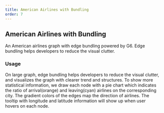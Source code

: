 ```yaml
---
title: American Airlines with Bundling
order: 7
---
```


## American Airlines with Bundling

An American airlines graph with edge bundling powered by G6. Edge bundling helps developers to reduce the visual clutter.

### Usage

On large graph, edge bundling helps developers to reduce the visual clutter, and visualizes the graph with clearer trend and structures. To show more statistical information, we draw each node with a pie chart which indicates the ratio of arrival(orange) and leaving(cyan) airlines on the corresponding city. The gradient colors of the edges map the direction of airlines. The tooltip with longitude and latitude information will show up when user hovers on each node.
